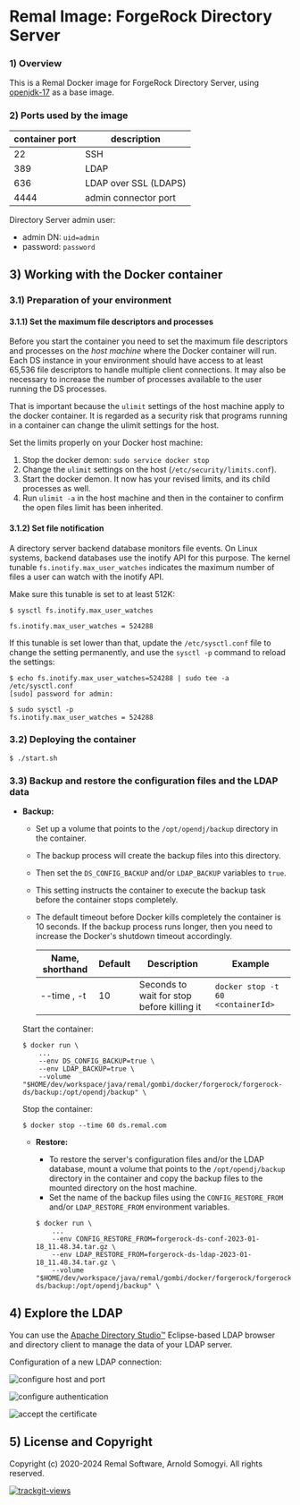 # Remal Image: ForgeRock Directory Server

### 1) Overview
This is a Remal Docker image for ForgeRock Directory Server, using [openjdk-17](../../02-core/openjdk-17) as a base image.

### 2) Ports used by the image

| container port | description            |
|----------------|------------------------|
| 22             | SSH                    |
| 389            | LDAP                   |
| 636            | LDAP over SSL (LDAPS)  |
| 4444           | admin connector port   |

Directory Server admin user:
* admin DN: `uid=admin`
* password: `password`

## 3) Working with the Docker container
### 3.1) Preparation of your environment
#### 3.1.1) Set the maximum file descriptors and processes
Before you start the container you need to set the maximum file descriptors and processes on the _host machine_ where the Docker container will run.
Each DS instance in your environment should have access to at least 65,536 file descriptors to handle multiple client connections.
It may also be necessary to increase the number of processes available to the user running the DS processes.

That is important because the `ulimit` settings of the host machine apply to the docker container.
It is regarded as a security risk that programs running in a container can change the ulimit settings for the host.

Set the limits properly on your Docker host machine:

1. Stop the docker demon: `sudo service docker stop`
2. Change the `ulimit` settings on the host (`/etc/security/limits.conf`).
3. Start the docker demon. It now has your revised limits, and its child processes as well.
4. Run `ulimit -a` in the host machine and then in the container to confirm the open files limit has been inherited.

#### 3.1.2) Set file notification
A directory server backend database monitors file events.
On Linux systems, backend databases use the inotify API for this purpose.
The kernel tunable `fs.inotify.max_user_watches` indicates the maximum number of files a user can watch with the inotify API.

Make sure this tunable is set to at least 512K:
~~~
$ sysctl fs.inotify.max_user_watches

fs.inotify.max_user_watches = 524288
~~~
If this tunable is set lower than that, update the `/etc/sysctl.conf` file to change the setting permanently, and use the `sysctl -p` command to reload the settings:
~~~
$ echo fs.inotify.max_user_watches=524288 | sudo tee -a /etc/sysctl.conf
[sudo] password for admin:

$ sudo sysctl -p
fs.inotify.max_user_watches = 524288
~~~

### 3.2) Deploying the container
  ~~~
  $ ./start.sh
  ~~~

### 3.3) Backup and restore the configuration files and the LDAP data
* **Backup:**
  * Set up a volume that points to the `/opt/opendj/backup` directory in the container.
  * The backup process will create the backup files into this directory.
  * Then set the `DS_CONFIG_BACKUP` and/or `LDAP_BACKUP` variables to `true`.
  * This setting instructs the container to execute the backup task before the container stops completely.
  * The default timeout before Docker kills completely the container is 10 seconds.
    If the backup process runs longer, then you need to increase the Docker's shutdown timeout accordingly.

    | Name, shorthand | Default | Description                                | Example                           |
    |-----------------|---------|--------------------------------------------|-----------------------------------|
    | --time , -t     |  10     | Seconds to wait for stop before killing it | `docker stop -t 60 <containerId>` |

  Start the container:
  ~~~
  $ docker run \
      ...
      --env DS_CONFIG_BACKUP=true \
      --env LDAP_BACKUP=true \
      --volume "$HOME/dev/workspace/java/remal/gombi/docker/forgerock/forgerock-ds/backup:/opt/opendj/backup" \
  ~~~
  Stop the container:
  ~~~
  $ docker stop --time 60 ds.remal.com
  ~~~

    * **Restore:**
      * To restore the server's configuration files and/or the LDAP database, mount a volume that points to the `/opt/opendj/backup` directory in the container and copy the backup files to the mounted directory on the host machine.
      * Set the name of the backup files using the `CONFIG_RESTORE_FROM` and/or `LDAP_RESTORE_FROM` environment variables.

      ~~~
      $ docker run \
          ...
          --env CONFIG_RESTORE_FROM=forgerock-ds-conf-2023-01-18_11.48.34.tar.gz \
          --env LDAP_RESTORE_FROM=forgerock-ds-ldap-2023-01-18_11.48.34.tar.gz \
          --volume "$HOME/dev/workspace/java/remal/gombi/docker/forgerock/forgerock-ds/backup:/opt/opendj/backup" \
      ~~~

## 4) Explore the LDAP
You can use the [Apache Directory Studio™](https://directory.apache.org/studio) Eclipse-based LDAP browser and directory client to manage the data of your LDAP server.

Configuration of a new LDAP connection:

![configure host and port](docs/screenshots/apache-directory-studio-connect-1.png)

![configure authentication](docs/screenshots/apache-directory-studio-connect-2.png)

![accept the certificate](docs/screenshots/apache-directory-studio-connect-3.png)

## 5) License and Copyright
Copyright (c) 2020-2024 Remal Software, Arnold Somogyi. All rights reserved.

<a href="https://trackgit.com">
  <img src="https://us-central1-trackgit-analytics.cloudfunctions.net/token/ping/lcfhkdub7k2lpj33n2cl" alt="trackgit-views" />
</a>

